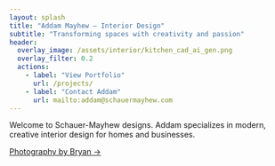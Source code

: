```yaml
---
layout: splash
title: "Addam Mayhew – Interior Design"
subtitle: "Transforming spaces with creativity and passion"
header:
  overlay_image: /assets/interior/kitchen_cad_ai_gen.png
  overlay_filter: 0.2
  actions:
    - label: "View Portfolio"
      url: /projects/
    - label: "Contact Addam"
      url: mailto:addam@schauermayhew.com
---
```


Welcome to Schauer-Mayhew designs. Addam specializes in modern, creative interior design for homes and businesses.

[Photography by Bryan →](/photo/)

